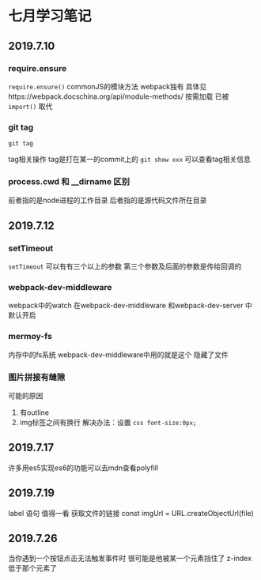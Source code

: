 # 七月学习笔记

## 2019.7.10

### require.ensure

```require.ensure()```
commonJS的模块方法 webpack独有 具体见https://webpack.docschina.org/api/module-methods/
按需加载 已被 ```import()``` 取代

### git tag

```git tag```

tag相关操作  tag是打在某一的commit上的  ```git show xxx``` 可以查看tag相关信息

### process.cwd 和 __dirname 区别

前者指的是node进程的工作目录 后者指的是源代码文件所在目录 

## 2019.7.12

### setTimeout

```setTimeout``` 可以有有三个以上的参数 第三个参数及后面的参数是传给回调的

### webpack-dev-middleware

webpack中的watch 在webpack-dev-middleware 和webpack-dev-server 中默认开启

### mermoy-fs

内存中的fs系统  webpack-dev-middleware中用的就是这个 隐藏了文件

### 图片拼接有缝隙

可能的原因

  1. 有outline
  2. img标签之间有换行   解决办法：设置 ```css font-size:0px;```

## 2019.7.17

许多用es5实现es6的功能可以去mdn查看polyfill

## 2019.7.19

label 语句 值得一看
获取文件的链接  const imgUrl = URL.createObjectUrl(file)

## 2019.7.26

当你遇到一个按钮点击无法触发事件时  很可能是他被某一个元素挡住了 z-index低于那个元素了

